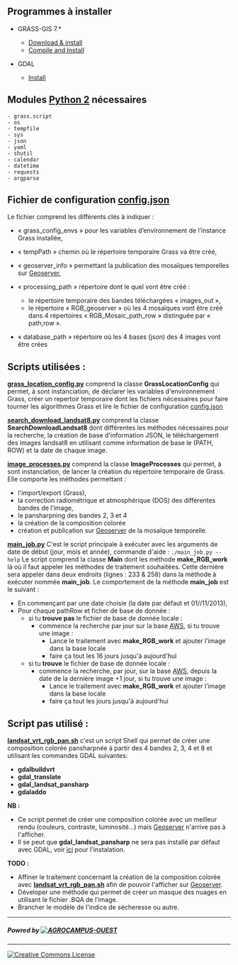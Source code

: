 
## Programmes à installer

- GRASS-GIS 7.*
  * [Download & install](https://grass.osgeo.org/grass7/)
  * [Compile and Install](https://grasswiki.osgeo.org/wiki/Compile_and_Install)

- GDAL 
  * [Install](https://gdal.gloobe.org/install.html#linux)

## Modules [Python 2] nécessaires 
```
- grass.script
- os
- tempfile
- sys
- json
- yaml
- shutil
- calendar
- datetime
- requests
- argparse
```

## Fichier de configuration [__config.json__](config.json)
Le fichier comprend les différents clés à indiquer :
- « grass_config_envs » pour les variables d’environnement de l’instance Grass installée,
- « tempPath » chemin où le répertoire temporaire Grass va être créé,
- « geoserver_info » permettant la publication des mosaïques temporelles sur [Geoserver],
- « processing_path » répertoire dont le quel vont être créé :
	- le répertoire temporaire des bandes téléchargées « images_out »,
	-  le répertoire «  RGB_geoserver » où les 4 mosaïques vont être créé dans 4 répertoires
	   « RGB_Mosaic_path_row » distinguée par « path,row ».

-  « database_path » répertoire où les 4 bases (json) des 4 images vont être crées

## Scripts utilisées : 

[__grass_location_config.py__](grass_location_config.py) comprend la classe __GrassLocationConfig__ qui permet,  à sont instanciation, de déclarer les variables d'environnement Grass, créer un repertoir temporaire dont les fichiers nécessaires pour faire tourner les algorithmes Grass et lire le fichier de configuration [config.json](config.json)

[__search_download_landsat8.py__](search_download_landsat8.py) comprend la classe __SearchDownloadLandsat8__ dont différentes les méthodes nécessaires pour la recherche, la création de base d'information JSON, le téléchargement des images landsat8 en utilisant comme information de base le (PATH, ROW) et la date de chaque image.

[__image_processes.py__](image_processes.py) comprend la classe __ImageProcesses__ qui permet, à sont instanciation, de lancer la création du répertoire temporaire de Grass. Elle comporte les méthodes permettant :
 - l'import/export (Grass), 
 - la correction radiométrique et atmosphérique (DOS) des différentes bandes de l’image, 
 - le pansharpning des bandes 2, 3 et 4
 - la création de la composition colorée
 - création et publication sur [Geoserver] de la mosaïque temporelle.

[__main_job.py__](main_job.py) C'est le script principale à exécuter avec les arguments de date de début (jour, mois et année), commande d'aide : ```./main_job.py --help```
Le script comprend la classe __Main__ dont les méthode __make_RGB_work__ là où il faut appeler les méthodes de traitement souhaitées. Cette dernière sera appeler dans deux endroits (lignes : 233 & 258) dans la méthode à exécuter nommée __main_job__.
Le comportement de la méthode __main_job__ est le suivant :
- En commençant par une date choisie (la date par défaut et 01//11/2013),
- Pour chaque pathRow et ficher de base de donnée :
    - si tu __trouve pas__ le fichier de base de donnée locale :
        - commence la recherche par jour sur la base [AWS], si tu trouve une image :
          - Lance le traitement avec __make_RGB_work__ et ajouter l’image dans la base locale
          - faire ça tout les 16 jours jusqu'à aujourd'hui
    - si tu __trouve__ le fichier de base de donnée locale :
        - commence la recherche, par jour, sur la base [AWS], depuis la date de la dernière image +1 jour, si tu trouve une image :
          - Lance le traitement avec __make_RGB_work__ et ajouter l’image dans la base locale
          - faire ça tout les jours jusqu'à aujourd'hui

## Script pas utilisé :
[__landsat_vrt_rgb_pan.sh__](landsat_vrt_rgb_pan.sh) c'est un script Shell qui permet de créer une composition colorée pansharpnée à partir des 4 bandes 2, 3, 4 et 8 et utilisant les commandes GDAL suivantes:
- __gdalbuildvrt__
- __gdal_translate__
- __gdal_landsat_pansharp__
- __gdaladdo__

__NB :__ 
- Ce script permet de créer une composition colorée avec un meilleur rendu (couleurs, contraste, luminosité...) mais [Geoserver] n'arrive pas à l'afficher.
- Il se peut que __gdal_landsat_pansharp__ ne sera pas installé par défaut avec GDAL, voir [ici](https://github.com/gina-alaska/dans-gdal-scripts/blob/master/README.md)  pour l'instalation.


__TODO :__
- Affiner le traitement concernant la création de la composition colorée avec [__landsat_vrt_rgb_pan.sh__](landsat_vrt_rgb_pan.sh) afin de pouvoir l'afficher sur [Geoserver].
- Déveloper une méthode qui permet de créer un masque des nuages en utilisant le fichier .BQA de l’image.
- Brancher le modèle de l'indice de sécheresse ou autre.

***
##### Powred by [![AGROCAMPUS-OUEST](http://www.agrocampus-ouest.fr/infoglueDeliverLive/digitalAssets/89735_Logo-AGROCAMPUS-OUEST.png)](http://www.agrocampus-ouest.fr)
***
[![Creative Commons License](https://licensebuttons.net/l/by-sa/3.0/88x31.png)](https://creativecommons.org/licenses/by-sa/4.0/)



[//]: # (These are reference links used in the body of this note and get stripped out when the markdown processor does its job. There is no need to format nicely because it shouldn't be seen.)

	
   [Python 2]: <https://www.python.org/downloads/release>
   [Geoserver]: <http://geoserver.org/>
   [AWS]: <https://pages.awscloud.com/public-data-sets-landsat.html>
